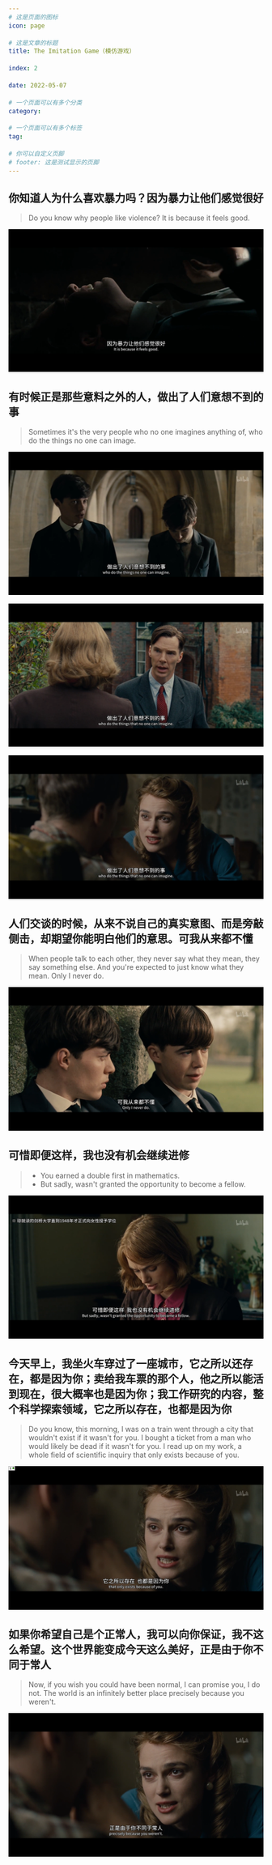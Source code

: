 ```yaml
---
# 这是页面的图标
icon: page

# 这是文章的标题
title: The Imitation Game（模仿游戏）

index: 2

date: 2022-05-07

# 一个页面可以有多个分类
category: 

# 一个页面可以有多个标签
tag: 

# 你可以自定义页脚
# footer: 这是测试显示的页脚
---
```




## 你知道人为什么喜欢暴力吗？因为暴力让他们感觉很好

> Do you know why people like violence? It is because it feels good.

![image-20220507220046166](./img/image-20220507220046166.png)



## 有时候正是那些意料之外的人，做出了人们意想不到的事

> Sometimes it's the very people who no one imagines anything of, who do the things no one can image.

![image-20220507220409547](./img/image-20220507220409547.png)

![image-20220507220635742](./img/image-20220507220635742.png)

![image-20220507220535897](./img/image-20220507220535897.png)



## 人们交谈的时候，从来不说自己的真实意图、而是旁敲侧击，却期望你能明白他们的意思。可我从来都不懂

> When people talk to each other, they never say what they mean, they say something else. And you're expected to just know what they mean. Only I never do.

![image-20220507221001857](./img/image-20220507221001857.png)



## 可惜即便这样，我也没有机会继续进修

> - You earned a double first in mathematics.
> - But sadly, wasn't granted the opportunity to become a fellow.

![image-20220507221225542](./img/image-20220507221225542.png)



## 今天早上，我坐火车穿过了一座城市，它之所以还存在，都是因为你；卖给我车票的那个人，他之所以能活到现在，很大概率也是因为你；我工作研究的内容，整个科学探索领域，它之所以存在，也都是因为你

> Do you know, this morning, I was on a train went through a city that wouldn't exist if it wasn't for you. I bought a ticket from a man who would likely be dead if it wasn't for you. I read up on my work, a whole field of scientific inquiry that only exists because of you.

![image-20220507221902084](./img/image-20220507221902084.png)



## 如果你希望自己是个正常人，我可以向你保证，我不这么希望。这个世界能变成今天这么美好，正是由于你不同于常人

> Now, if you wish you could have been normal, I can promise you, I do not. The world is an infinitely better place precisely because you weren't.

![image-20220507222034102](./img/image-20220507222034102.png)
